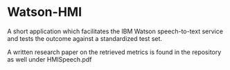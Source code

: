 # Watson-HMI
A short application which facilitates the IBM Watson speech-to-text service and tests the outcome against a standardized test set.

A written research paper on the retrieved metrics is found in the repository as well under HMISpeech.pdf
